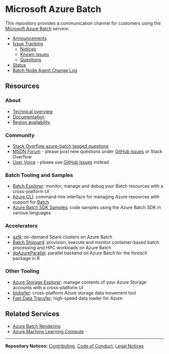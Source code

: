 # Microsoft Azure Batch
This repository provides a communication channel for customers using
the [Microsoft Azure Batch](https://aka.ms/batch) service.

* [Announcements](https://github.com/Azure/Batch/tree/master/announcements)
* [Issue Tracking](https://github.com/Azure/Batch/issues)
    * [Notices](https://github.com/Azure/Batch/labels/notice)
    * [Known issues](https://github.com/Azure/Batch/labels/known%20issue)
    * [Questions](https://github.com/Azure/Batch/labels/question)
* [Status](https://azure.microsoft.com/status/)
* [Batch Node Agent Change Log](changelogs/nodeagent/CHANGELOG.md)

## Resources

### About

* [Technical overview](https://docs.microsoft.com/azure/batch/batch-technical-overview)
* [Documentation](https://docs.microsoft.com/azure/batch/)
* [Region availability](https://azure.microsoft.com/global-infrastructure/services/)

### Community

* [Stack Overflow azure-batch tagged questions](https://stackoverflow.com/questions/tagged/azure-batch)
* [MSDN Forum](https://social.msdn.microsoft.com/forums/azure/home?forum=azurebatch) -
please post new questions under [GitHub issues](https://github.com/Azure/Batch/issues)
or Stack Overflow
* [User Voice](https://feedback.azure.com/forums/269742-batch) - please use
[GitHub issues](https://github.com/Azure/Batch/issues) instead

### Batch Tooling and Samples

* [Batch Explorer](https://azure.github.io/BatchExplorer/): monitor, manage and debug
your Batch resources with a cross-platform UI
* [Azure CLI](https://docs.microsoft.com/cli/azure/install-azure-cli):
command-line interface for managing Azure resources with support for
[Batch](https://docs.microsoft.com/cli/azure/batch)
* [Azure Batch SDK Samples](https://github.com/Azure-Samples/azure-batch-samples):
code samples using the Azure Batch SDK in various languages

### Accelerators

* [aztk](https://github.com/Azure/aztk): on-demand Spark clusters on Azure
Batch
* [Batch Shipyard](https://github.com/Azure/batch-shipyard): provision,
execute and monitor container-based batch processing and HPC workloads on
Azure Batch
* [doAzureParallel](https://github.com/Azure/doAzureParallel): parallel
backend on Azure Batch for the foreach package in R

### Other Tooling
* [Azure Storage Explorer](https://azure.microsoft.com/features/storage-explorer/):
manage contents of your Azure Storage accounts with a cross-platform UI
* [blobxfer](https://github.com/Azure/blobxfer): cross-platform Azure storage
data movement tool
* [Fast Data Transfer](https://www.microsoft.com/en-us/garage/profiles/fast-data-transfer/):
high-speed data loader for Azure

## Related Services

* [Azure Batch Rendering](https://azure.microsoft.com/services/batch/rendering/)
* [Azure Machine Learning Compute](https://azure.microsoft.com/services/machine-learning-service/)

* * *

**Repository Notices:** [Contributing](CONTRIBUTING.md),
[Code of Conduct](CODE_OF_CONDUCT.md), [Legal Notices](LEGAL_NOTICES.md)
